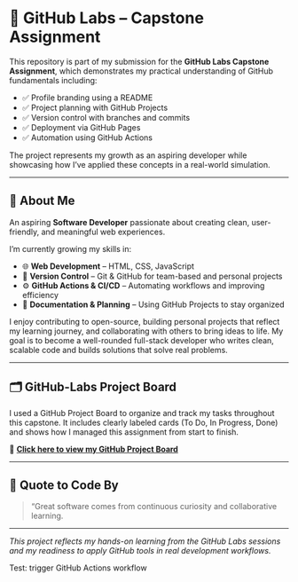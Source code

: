 # 🎯 GitHub Labs – Capstone Assignment

This repository is part of my submission for the **GitHub Labs Capstone Assignment**, which demonstrates my practical understanding of GitHub fundamentals including:

- ✅ Profile branding using a README
- ✅ Project planning with GitHub Projects
- ✅ Version control with branches and commits
- ✅ Deployment via GitHub Pages
- ✅ Automation using GitHub Actions

The project represents my growth as an aspiring developer while showcasing how I’ve applied these concepts in a real-world simulation.

---

## 👋 About Me

An aspiring **Software Developer** passionate about creating clean, user-friendly, and meaningful web experiences.

I’m currently growing my skills in:

- 🌐 **Web Development** – HTML, CSS, JavaScript  
- 🧠 **Version Control** – Git & GitHub for team-based and personal projects  
- ⚙️ **GitHub Actions & CI/CD** – Automating workflows and improving efficiency  
- 📝 **Documentation & Planning** – Using GitHub Projects to stay organized  

I enjoy contributing to open-source, building personal projects that reflect my learning journey, and collaborating with others to bring ideas to life. My goal is to become a well-rounded full-stack developer who writes clean, scalable code and builds solutions that solve real problems.

---

## 🗂️ GitHub-Labs Project Board

I used a GitHub Project Board to organize and track my tasks throughout this capstone. It includes clearly labeled cards (To Do, In Progress, Done) and shows how I managed this assignment from start to finish.

🔗 **[Click here to view my GitHub Project Board](https://github.com/users/YolandaMsingale/projects/4)**

---

## 💬 Quote to Code By

> “Great software comes from continuous curiosity and collaborative learning.

---
_This project reflects my hands-on learning from the GitHub Labs sessions and my readiness to apply GitHub tools in real development workflows._

Test: trigger GitHub Actions workflow

